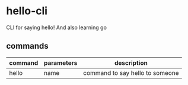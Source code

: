 # hello-cli
CLI for saying hello! And also learning go

## commands

| command  | parameters   | description                                  |
|----------|--------------|----------------------------------------------|
| hello    | name         | command to say hello to someone              |